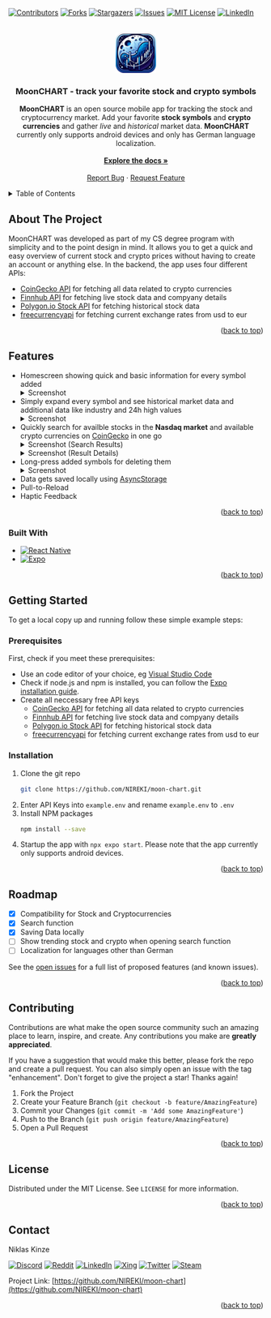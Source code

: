 <!-- Improved compatibility of back to top link: See: https://github.com/othneildrew/Best-README-Template/pull/73 -->
<a name="readme-top"></a>
<!--
*** Thanks for checking out the Best-README-Template. If you have a suggestion
*** that would make this better, please fork the repo and create a pull request
*** or simply open an issue with the tag "enhancement".
*** Don't forget to give the project a star!
*** Thanks again! Now go create something AMAZING! :D
-->



<!-- PROJECT SHIELDS -->
<!--
*** I'm using markdown "reference style" links for readability.
*** Reference links are enclosed in brackets [ ] instead of parentheses ( ).
*** See the bottom of this document for the declaration of the reference variables
*** for contributors-url, forks-url, etc. This is an optional, concise syntax you may use.
*** https://www.markdownguide.org/basic-syntax/#reference-style-links
-->
[![Contributors][contributors-shield]][contributors-url]
[![Forks][forks-shield]][forks-url]
[![Stargazers][stars-shield]][stars-url]
[![Issues][issues-shield]][issues-url]
[![MIT License][license-shield]][license-url]
[![LinkedIn][linkedin-shield]][linkedin-url]



<!-- PROJECT LOGO -->
<br />
<div align="center">
  <a href="https://github.com/NIREKI/moon-chart">
    <img src="assets/icon.png" alt="Logo" width="80" height="80">
  </a>

<h3 align="center">MoonCHART - track your favorite stock and crypto symbols</h3>

  <p align="center">
    <b>MoonCHART</b> is an open source mobile app for tracking the stock and cryptocurrency market. Add your favorite <b>stock symbols</b> and <b>crypto currencies</b> and gather <i>live</i> and <i>historical</i> market data. <b>MoonCHART</b> currently only supports android devices and only has German language localization.
    <br />
    <br />
    <a href="https://github.com/NIREKI/moon-chart"><strong>Explore the docs »</strong></a>
    <br />
    <br />
    <a href="https://github.com/NIREKI/moon-chart/issues">Report Bug</a>
    ·
    <a href="https://github.com/NIREKI/moon-chart/issues">Request Feature</a>
  </p>
</div>



<!-- TABLE OF CONTENTS -->
<details>
  <summary>Table of Contents</summary>
  <ol>
    <li>
      <a href="#about-the-project">About The Project</a>
      <ul>
        <li><a href="#built-with">Built With</a></li>
      </ul>
    </li>
    <li>
      <a href="#getting-started">Getting Started</a>
      <ul>
        <li><a href="#prerequisites">Prerequisites</a></li>
        <li><a href="#installation">Installation</a></li>
      </ul>
    </li>
    <li><a href="#features">Features</a></li>
    <li><a href="#roadmap">Roadmap</a></li>
    <li><a href="#contributing">Contributing</a></li>
    <li><a href="#license">License</a></li>
    <li><a href="#contact">Contact</a></li>
  </ol>
</details>



<!-- ABOUT THE PROJECT -->
## About The Project

MoonCHART was developed as part of my CS degree program with simplicity and to the point design in mind. It allows you to get a quick and easy overview of current stock and crypto prices without having to create an account or anything else. In the backend, the app uses four different APIs:
- [CoinGecko API](https://www.coingecko.com/en/api) for fetching all data related to crypto currencies
- [Finnhub API](https://finnhub.io/docs/api) for fetching live stock data and compyany details
- [Polygon.io Stock API](https://polygon.io/docs/stocks) for fetching historical stock data
- [freecurrencyapi](https://freecurrencyapi.com/) for fetching current exchange rates from usd to eur
<p align="right">(<a href="#readme-top">back to top</a>)</p>

<!-- FEATURE EXAMPLES -->
## Features
<ul>
<li>
  Homescreen showing quick and basic information for every symbol added<br>
  <details><summary>Screenshot</summary><img src="https://github.com/NIREKI/moon-chart/assets/46166944/6fdc8b58-78d8-4b10-ad49-cd371657cbc9" width=20%></details>
</li>
<li>
  Simply expand every symbol and see historical market data and additional data like industry and 24h high values
  <details><summary>Screenshot</summary><img src="https://github.com/NIREKI/moon-chart/assets/46166944/8e375df1-9485-4b66-a691-d68d84b029e4" width=20%></details>
</li>
<li>
  Quickly search for availble stocks in the <b>Nasdaq market</b> and available crypto currencies on <a href="https://www.coingecko.com/">CoinGecko</a> in one go<br>
  <details><summary>Screenshot (Search Results)</summary><img src="https://github.com/NIREKI/moon-chart/assets/46166944/ddec8e0f-5fca-4d76-a2f0-342d39c9b232" width=20%></details>
  <details><summary>Screenshot (Result Details)</summary><img src="https://github.com/NIREKI/moon-chart/assets/46166944/e6c39f82-722f-45b2-813d-1f70b5210157" width=20%></details>  

</li>
<li>
  Long-press added symbols for deleting them<br>
  <details><summary>Screenshot</summary><img src="https://github.com/NIREKI/moon-chart/assets/46166944/dd642e40-bfd2-4a4f-b91e-a989ae2db315" width=20%></details>
</li>
<li>Data gets saved locally using <a href="https://www.npmjs.com/package/@react-native-async-storage/async-storage">AsyncStorage</a></li>
<li>Pull-to-Reload</li>
<li>Haptic Feedback</li>
</ul>

<p align="right">(<a href="#readme-top">back to top</a>)</p>

### Built With

* [![React Native][React-native]][React-native-url]
* [![Expo][Expo]][Expo-url]
<p align="right">(<a href="#readme-top">back to top</a>)</p>



<!-- GETTING STARTED -->
## Getting Started

To get a local copy up and running follow these simple example steps:

### Prerequisites

First, check if you meet these prerequisites:
* Use an code editor of your choice, eg [Visual Studio Code](https://vscode.dev)
* Check if node.js and npm is installed, you can follow the [Expo installation guide](https://docs.expo.dev/get-started/installation/).
* Create all neccessary free API keys
  * [CoinGecko API](https://www.coingecko.com/en/api) for fetching all data related to crypto currencies
  * [Finnhub API](https://finnhub.io/docs/api) for fetching live stock data and compyany details
  * [Polygon.io Stock API](https://polygon.io/docs/stocks) for fetching historical stock data
  * [freecurrencyapi](https://freecurrencyapi.com/) for fetching current exchange rates from usd to eur

### Installation

1. Clone the git repo
   ```sh
   git clone https://github.com/NIREKI/moon-chart.git
   ```
2. Enter API Keys into `example.env` and rename `example.env` to `.env`
3. Install NPM packages
   ```sh
   npm install --save
   ```
4. Startup the app with `npx expo start`. Please note that the app currently only supports android devices.

<p align="right">(<a href="#readme-top">back to top</a>)</p>

<!-- ROADMAP -->
## Roadmap

- [x] Compatibility for Stock and Cryptocurrencies
- [x] Search function
- [x] Saving Data locally
- [ ] Show trending stock and crypto when opening search function
- [ ] Localization for languages other than German

See the [open issues](https://github.com/NIREKI/moon-chart/issues) for a full list of proposed features (and known issues).

<p align="right">(<a href="#readme-top">back to top</a>)</p>



<!-- CONTRIBUTING -->
## Contributing

Contributions are what make the open source community such an amazing place to learn, inspire, and create. Any contributions you make are **greatly appreciated**.

If you have a suggestion that would make this better, please fork the repo and create a pull request. You can also simply open an issue with the tag "enhancement".
Don't forget to give the project a star! Thanks again!

1. Fork the Project
2. Create your Feature Branch (`git checkout -b feature/AmazingFeature`)
3. Commit your Changes (`git commit -m 'Add some AmazingFeature'`)
4. Push to the Branch (`git push origin feature/AmazingFeature`)
5. Open a Pull Request

<p align="right">(<a href="#readme-top">back to top</a>)</p>



<!-- LICENSE -->
## License

Distributed under the MIT License. See `LICENSE` for more information.

<p align="right">(<a href="#readme-top">back to top</a>)</p>



<!-- CONTACT -->
## Contact

Niklas Kinze

[![Discord][Discord]][Discord-url]
[![Reddit][Reddit]][Reddit-url]
[![LinkedIn][linkedin-shield]][linkedin-url]
[![Xing][Xing]][Xing-url]
[![Twitter][Twitter]][Twitter-url]
[![Steam][Steam]][Steam-url]

Project Link: [https://github.com/NIREKI/moon-chart](https://github.com/NIREKI/moon-chart)

<p align="right">(<a href="#readme-top">back to top</a>)</p>




<!-- MARKDOWN LINKS & IMAGES -->
<!-- https://www.markdownguide.org/basic-syntax/#reference-style-links -->
[contributors-shield]: https://img.shields.io/github/contributors/NIREKI/moon-chart.svg?style=for-the-badge
[contributors-url]: https://github.com/NIREKI/moon-chart/graphs/contributors
[forks-shield]: https://img.shields.io/github/forks/NIREKI/moon-chart.svg?style=for-the-badge
[forks-url]: https://github.com/NIREKI/moon-chart/network/members
[stars-shield]: https://img.shields.io/github/stars/NIREKI/moon-chart.svg?style=for-the-badge
[stars-url]: https://github.com/NIREKI/moon-chart/stargazers
[issues-shield]: https://img.shields.io/github/issues/NIREKI/moon-chart.svg?style=for-the-badge
[issues-url]: https://github.com/NIREKI/moon-chart/issues
[license-shield]: https://img.shields.io/github/license/NIREKI/moon-chart.svg?style=for-the-badge
[license-url]: https://github.com/NIREKI/moon-chart/blob/master/LICENSE
[linkedin-shield]: https://img.shields.io/badge/-LinkedIn-black.svg?style=for-the-badge&logo=linkedin&colorB=555
[linkedin-url]: https://linkedin.com/in/niklaskinze
[React-native]: https://img.shields.io/badge/React%20Native-20232A?style=for-the-badge&logo=React&logoColor=%2361DAFB
[React-native-url]: https://reactnative.dev/
[Discord]: https://img.shields.io/badge/Discord-%235865F2.svg?style=for-the-badge&logo=discord&logoColor=white 
[Discord-url]: [https://reactnative.dev/](https://discordapp.com/users/291618717358620672)
[Reddit]: https://img.shields.io/badge/Reddit-FF4500?style=for-the-badge&logo=reddit&logoColor=white
[Reddit-url]: https://www.reddit.com/user/NIREKII/
[Xing]: https://img.shields.io/badge/xing-%23006567.svg?style=for-the-badge&logo=xing&logoColor=white
[Xing-url]: https://www.xing.com/profile/Niklas_Kinze
[Twitter]: https://img.shields.io/badge/X-%23000000.svg?style=for-the-badge&logo=X&logoColor=white
[Twitter-url]: https://twitter.com/e1447c7c350744b
[Steam]: https://img.shields.io/badge/Steam-777777?style=for-the-badge&logo=Steam&logoColor=%23000000
[Steam-url]: https://steamcommunity.com/id/nirekiki/
[Expo]: https://img.shields.io/badge/Expo-ffffff?style=for-the-badge&logo=Expo&logoColor=%23000020
[Expo-url]: https://expo.dev/
